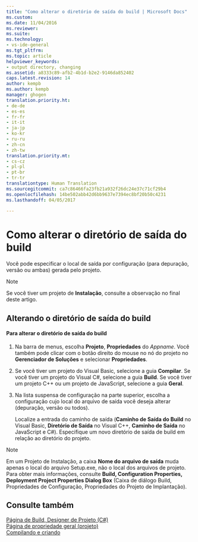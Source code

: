 ```yaml
---
title: "Como alterar o diretório de saída do build | Microsoft Docs"
ms.custom: 
ms.date: 11/04/2016
ms.reviewer: 
ms.suite: 
ms.technology:
- vs-ide-general
ms.tgt_pltfrm: 
ms.topic: article
helpviewer_keywords:
- output directory, changing
ms.assetid: a8333c89-afb2-4b1d-b2e2-9146da852402
caps.latest.revision: 14
author: kempb
ms.author: kempb
manager: ghogen
translation.priority.ht:
- de-de
- es-es
- fr-fr
- it-it
- ja-jp
- ko-kr
- ru-ru
- zh-cn
- zh-tw
translation.priority.mt:
- cs-cz
- pl-pl
- pt-br
- tr-tr
translationtype: Human Translation
ms.sourcegitcommit: ca7c86466fa23fb21a932f26dc24e37c71cf29b4
ms.openlocfilehash: 14be502abb42d6bb9637e7394ec8bf20b50c4231
ms.lasthandoff: 04/05/2017

---
```

# <a name="how-to-change-the-build-output-directory"></a>Como alterar o diretório de saída do build
Você pode especificar o local de saída por configuração (para depuração, versão ou ambas) gerada pelo projeto.  
  
> [!NOTE]
>  Se você tiver um projeto de **Instalação**, consulte a observação no final deste artigo.  
  
## <a name="changing-the-build-output-directory"></a>Alterando o diretório de saída do build  
  
#### <a name="to-change-the-build-output-directory"></a>Para alterar o diretório de saída do build  
  
1.  Na barra de menus, escolha **Projeto**, **Propriedades** do *Appname*. Você também pode clicar com o botão direito do mouse no nó do projeto no **Gerenciador de Soluções** e selecionar **Propriedades**.  
  
2.  Se você tiver um projeto do Visual Basic, selecione a guia **Compilar**. Se você tiver um projeto do Visual C#, selecione a guia **Build**. Se você tiver um projeto C++ ou um projeto de JavaScript, selecione a guia **Geral**.  
  
3.  Na lista suspensa de configuração na parte superior, escolha a configuração cujo local do arquivo de saída você deseja alterar (depuração, versão ou todos).  
  
     Localize a entrada do caminho de saída (**Caminho de Saída do Build** no Visual Basic, **Diretório de Saída** no Visual C++, **Caminho de Saída** no JavaScript e C#). Especifique um novo diretório de saída de build em relação ao diretório do projeto.  
  
> [!NOTE]
>  Em um Projeto de Instalação, a caixa **Nome do arquivo de saída** muda apenas o local do arquivo Setup.exe, não o local dos arquivos de projeto. Para obter mais informações, consulte **Build, Configuration Properties, Deployment Project Properties Dialog Box** (Caixa de diálogo Build, Propriedades de Configuração, Propriedades do Projeto de Implantação).  
  
## <a name="see-also"></a>Consulte também  
 [Página de Build, Designer de Projeto (C#)](../ide/reference/build-page-project-designer-csharp.md)   
 [Página de propriedade geral (projeto)](/cpp/ide/general-property-page-project)   
 [Compilando e criando](../ide/compiling-and-building-in-visual-studio.md)
